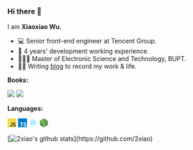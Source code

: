 ### Hi there 👋

I am **Xiaoxiao Wu**.

* 💻   Senior front-end engineer at Tencent Group.
* 📆   4 years' development working experience.
* 👩🏻‍🎓   Master of Electronic Science and Technology, BUPT.
* ✍🏻   Writing [blog](https://2xiao.github.io/leetcode-js) to record my work & life.

**Books:**  

<code>[<img height="200" src="https://2xiao.github.io/leetcode-js/images/leetcode-js-logo.png">](https://2xiao.github.io/leetcode-js/leetcode/)</code>
<code>[<img height="200" src="https://2xiao.github.io/leetcode-js/images/react-logo.png">](https://2xiao.github.io/leetcode-js/react/)</code>

**Languages:**  

<code><img height="20" src="https://raw.githubusercontent.com/github/explore/80688e429a7d4ef2fca1e82350fe8e3517d3494d/topics/javascript/javascript.png"></code>
<code><img height="20" src="https://raw.githubusercontent.com/github/explore/80688e429a7d4ef2fca1e82350fe8e3517d3494d/topics/typescript/typescript.png"></code>
<code><img height="20" src="https://raw.githubusercontent.com/github/explore/80688e429a7d4ef2fca1e82350fe8e3517d3494d/topics/react/react.png"></code>
<code><img height="20" src="https://raw.githubusercontent.com/github/explore/80688e429a7d4ef2fca1e82350fe8e3517d3494d/topics/nodejs/nodejs.png"></code>

[![2xiao's github stats](https://github-readme-stats.vercel.app/api?username=2xiao&show_icons=true&bg_color=320,323031,84a59d&icon_color=b0c4b1&title_color=eec170&text_color=a2a392&include_all_commits=true")](https://github.com/2xiao)


